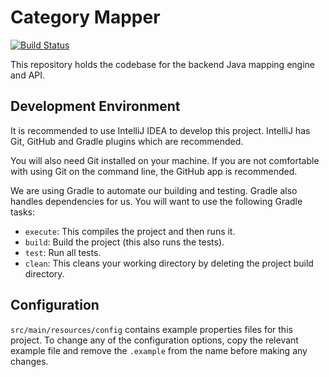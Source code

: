 # Category Mapper

[![Build Status](https://travis-ci.org/group-papa/category-mapper.svg)](https://travis-ci.org/group-papa/category-mapper)

This repository holds the codebase for the backend Java mapping engine and API.

## Development Environment
It is recommended to use IntelliJ IDEA to develop this project. IntelliJ has
Git, GitHub and Gradle plugins which are recommended.

You will also need Git installed on your machine. If you are not comfortable
with using Git on the command line, the GitHub app is recommended.

We are using Gradle to automate our building and testing. Gradle also handles
dependencies for us. You will want to use the following Gradle tasks:
 - `execute`: This compiles the project and then runs it.
 - `build`: Build the project (this also runs the tests).
 - `test`: Run all tests.
 - `clean`: This cleans your working directory by deleting the project build
directory.

## Configuration
`src/main/resources/config` contains example properties files for this
project. To change any of the configuration options, copy the relevant
example file and remove the `.example` from the name before making any changes.
